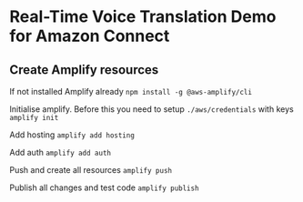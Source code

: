 # Real-Time Voice Translation Demo for Amazon Connect

## Create Amplify resources

If not installed Amplify already
```npm install -g @aws-amplify/cli```

Initialise amplify. Before this you need to setup `./aws/credentials` with keys
```amplify init```

Add hosting
```amplify add hosting```

Add auth
```amplify add auth```

Push and create all resources
```amplify push```

Publish all changes and test code
```amplify publish```
